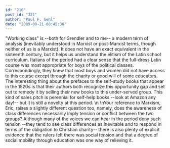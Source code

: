 ```yaml
---
id: "216"
post_id: "321"
author: "Paul F. Gehl"
date: "2009-09-21 08:45:36"
---
```

"Working class" is --both for Grendler and to me-- a modern term of analysis (inevitably understood in Marxist or post-Marxist terms, though neither of us is a Marxist). It does not have an exact equivalent in the sixteenth century, but it helps us understand the elitism of the Latin school curriculum. Italians of the period had a clear sense that the full-dress Latin course was most appropriate for boys of the political classes. Correspondingly, they knew that most boys and women did not have access to this course except through the charity or good will of some educators. The interesting thing about the prefaces to the self-study books that appear in the 1520s is that their authors both recognize this opportunity gap and set out to remedy it by selling their new books to this under-served group. This kind of sales pitch is perennial for self-help books --look at Amazon any day!-- but it is still a novelty at this period.\n\nYour reference to Marxism, Eric, raises a slightly different question too, namely, does the awareness of class differences necessarily imply tension or conflict between the two groups? Although many of the voices we can hear in the period deny such tension --they tend to see class differences as inevitable and to respond in terms of the obligation to Christian charity-- there is also plenty of explicit evidence that the rulers felt there was social tension and that a degree of social mobility through education was one way of relieving it.
